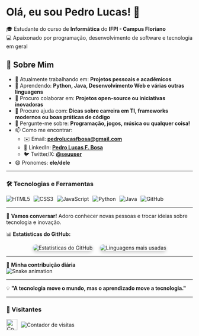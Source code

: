 # Olá, eu sou Pedro Lucas! 👋  

🎓 Estudante do curso de **Informática** do **IFPI - Campus Floriano**  
💻 Apaixonado por programação, desenvolvimento de software e tecnologia em geral  

## 🚀 Sobre Mim  

- 🔭 Atualmente trabalhando em: **Projetos pessoais e acadêmicos**  
- 🌱 Aprendendo: **Python, Java, Desenvolvimento Web e várias outras linguagens**  
- 👯 Procuro colaborar em: **Projetos open-source ou iniciativas inovadoras**  
- 🤔 Procuro ajuda com: **Dicas sobre carreira em TI, frameworks modernos ou boas práticas de código**  
- 💬 Pergunte-me sobre: **Programação, jogos, música ou qualquer coisa!**  
- 📫 Como me encontrar:  
  - ✉️ Email: **pedrolucasfbosa@gmail.com**  
  - 🔗 LinkedIn: **[Pedro Lucas F. Bosa](https://www.linkedin.com/in/pedro-lucas-ferreira-bosa-868287298/)**  
  - 🐦 Twitter/X: **[@seuuser](https://twitter.com/seuuser)**  
- 😄 Pronomes: **ele/dele**  

---

### 🛠️ Tecnologias e Ferramentas  

<div style="display: flex; gap: 10px; flex-wrap: wrap;">  
  <img src="https://img.shields.io/badge/HTML5-E34F26?style=for-the-badge&logo=html5&logoColor=white" alt="HTML5" style="transition: transform 0.3s ease;" onmouseover="this.style.transform='scale(1.1)'" onmouseout="this.style.transform='scale(1)'">  
  <img src="https://img.shields.io/badge/CSS3-1572B6?style=for-the-badge&logo=css3&logoColor=white" alt="CSS3" style="transition: transform 0.3s ease;" onmouseover="this.style.transform='scale(1.1)'" onmouseout="this.style.transform='scale(1)'">  
  <img src="https://img.shields.io/badge/JavaScript-F7DF1E?style=for-the-badge&logo=javascript&logoColor=black" alt="JavaScript" style="transition: transform 0.3s ease;" onmouseover="this.style.transform='scale(1.1)'" onmouseout="this.style.transform='scale(1)'">  
  <img src="https://img.shields.io/badge/Python-3776AB?style=for-the-badge&logo=python&logoColor=white" alt="Python" style="transition: transform 0.3s ease;" onmouseover="this.style.transform='scale(1.1)'" onmouseout="this.style.transform='scale(1)'">  
  <img src="https://img.shields.io/badge/Java-007396?style=for-the-badge&logo=java&logoColor=white" alt="Java" style="transition: transform 0.3s ease;" onmouseover="this.style.transform='scale(1.1)'" onmouseout="this.style.transform='scale(1)'">  
  <img src="https://img.shields.io/badge/GitHub-100000?style=for-the-badge&logo=github&logoColor=white" alt="GitHub" style="transition: transform 0.3s ease;" onmouseover="this.style.transform='scale(1.1)'" onmouseout="this.style.transform='scale(1)'">  
</div>  

---

🌟 **Vamos conversar!** Adoro conhecer novas pessoas e trocar ideias sobre tecnologia e inovação.  

📊 **Estatísticas do GitHub:**  
<div style="display: flex; gap: 20px; flex-wrap: wrap; align-items: center; justify-content: center;">
  <img src="https://github-readme-stats.vercel.app/api?username=PedroBosa&show_icons=true&theme=radical&include_all_commits=true&count_private=true&border_radius=10&animation=spin" alt="Estatísticas do GitHub" style="border-radius: 10px; box-shadow: 0 4px 8px rgba(0,0,0,0.2); transition: transform 0.3s ease;" onmouseover="this.style.transform='scale(1.02)'" onmouseout="this.style.transform='scale(1)'">
  <img src="https://github-readme-stats.vercel.app/api/top-langs/?username=PedroBosa&layout=compact&theme=radical&border_radius=10&langs_count=6&animation=pulse" alt="Linguagens mais usadas" style="border-radius: 10px; box-shadow: 0 4px 8px rgba(0,0,0,0.2); transition: transform 0.3s ease;" onmouseover="this.style.transform='scale(1.02)'" onmouseout="this.style.transform='scale(1)'">
</div>

---

🐍 **Minha contribuição diária**  
![Snake animation](https://github.com/PedroBosa/PedroBosa/blob/output/github-contribution-grid-snake.svg)

---  

💡 **"A tecnologia move o mundo, mas o aprendizado move a tecnologia."**  

---  

### 👀 Visitantes  

<div style="display: flex; align-items: center; gap: 10px;">
  <img src="https://profile-counter.glitch.me/PedroBosa/count.svg" alt="Contador de visitas" style="height: 30px;">
  <img src="https://komarev.com/ghpvc/?username=PedroBosa&color=blueviolet&style=flat-square" alt="Contador de visitas">
</div>
